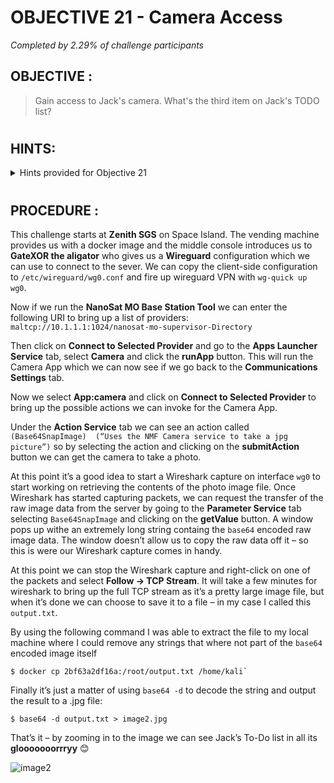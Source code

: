 # OBJECTIVE 21 - Camera Access #
_Completed by 2.29% of challenge participants_
## OBJECTIVE : ##
>Gain access to Jack's camera. What's the third item on Jack's TODO list?
#  

## HINTS: ##
<details>
  <summary>Hints provided for Objective 21</summary>
  
>-	-	In his hubris, Wombley revealed that he thinks you won't be able to access the satellite's "Supervisor Directory". There must be a good reason he mentioned that specifically, and a way to access it. He also said there's someone else masterminding the whole plot. There must be a way to discover who that is using the nanosat.
</details>

#  

## PROCEDURE : ##
This challenge starts at **Zenith SGS** on Space Island.  The vending machine provides us with a docker image and the middle console introduces us to **GateXOR the aligator** who gives us a **Wireguard** configuration which we can use to connect to the sever.  We can copy the client-side configuration to `/etc/wireguard/wg0.conf` and fire up wireguard VPN with `wg-quick up wg0`.

Now if we run the **NanoSat MO Base Station Tool** we can enter the following URI to bring up a list of providers: `maltcp://10.1.1.1:1024/nanosat-mo-supervisor-Directory`

Then click on **Connect to Selected Provider** and go to the **Apps Launcher Service** tab, select **Camera** and click the **runApp** button.  This will run the Camera App which we can now see if we go back to the **Communications Settings** tab.

Now we select **App:camera** and click on **Connect to Selected Provider** to bring up the possible actions we can invoke for the Camera App.

Under the **Action Service** tab we can see an action called `(Base64SnapImage)  (“Uses the NMF Camera service to take a jpg picture”)` so by selecting the action and clicking on the **submitAction** button we can get the camera to take a photo.

At this point it’s a good idea to start a Wireshark capture on interface `wg0` to start working on retrieving the contents of the photo image file.  Once Wireshark has started capturing packets, we can request the transfer of the raw image data from the server by going to the **Parameter Service** tab selecting `Base64SnapImage` and clicking on the **getValue** button.  A window pops up withe an extremely long string containg the `base64` encoded raw image data.  The window doesn’t allow us to copy the raw data off it – so this is were our Wireshark capture comes in handy.

At this point we can stop the Wireshark capture and right-click on one of the packets and select **Follow -> TCP Stream**.  It will take a few minutes for wireshark to bring up the full TCP stream as it’s a pretty large image file, but when it’s done we can choose to save it to a file – in my case I called this `output.txt`.

By using the following command I was able to extract the file to my local machine where I could remove any strings that where not part of the `base64` encoded image itself
```console
$ docker cp 2bf63a2df16a:/root/output.txt /home/kali`
```

Finally it’s just a matter of using `base64 -d` to decode the string and output the result to a .jpg file:
```console
$ base64 -d output.txt > image2.jpg
```
That’s it – by zooming in to the image we can see Jack’s To-Do list in all its **glooooooorrryy** 😊


![image2](https://github.com/beta-j/SANS-Holiday-Hack-Challenge-2023/assets/60655500/3802ee8f-2a04-474d-931a-9ac5dbe3376a)

